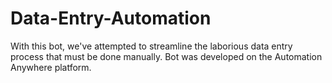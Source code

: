 # Data-Entry-Automation
With this bot, we've attempted to streamline the laborious data entry process that must be done manually.
Bot was developed on the Automation Anywhere platform.
